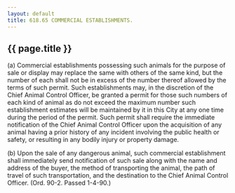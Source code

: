 ```yaml
---
layout: default 
title: 618.65 COMMERCIAL ESTABLISHMENTS.
---
```


{{ page.title }}
----------------

​(a) Commercial establishments possessing such animals for the purpose
of sale or display may replace the same with others of the same kind,
but the number of each shall not be in excess of the number thereof
allowed by the terms of such permit. Such establishments may, in the
discretion of the Chief Animal Control Officer, be granted a permit for
those such numbers of each kind of animal as do not exceed the maximum
number such establishment estimates will be maintained by it in this
City at any one time during the period of the permit. Such permit shall
require the immediate notification of the Chief Animal Control Officer
upon the acquisition of any animal having a prior history of any
incident involving the public health or safety, or resulting in any
bodily injury or property damage.

​(b) Upon the sale of any dangerous animal, such commercial
establishment shall immediately send notification of such sale along
with the name and address of the buyer, the method of transporting the
animal, the path of travel of such transportation, and the destination
to the Chief Animal Control Officer. (Ord. 90-2. Passed 1-4-90.)
